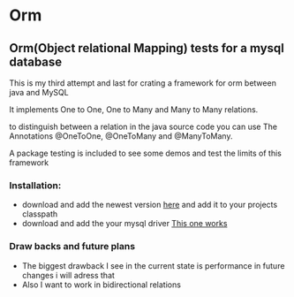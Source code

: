 <h1>Orm</h1>
<h2>Orm(Object relational Mapping) tests for a mysql database</h2>

This is my third attempt and last for crating a framework for orm between java and MySQL

It implements One to One, One to Many and Many to Many relations.

to distinguish between a relation in the java source code you can use The Annotations @OneToOne, @OneToMany and @ManyToMany.

A package testing is included to see some demos and test the limits of this framework

<h3>Installation:</h3>
<ul>
  <li>download and add the newest version <a href="https://github.com/TimoLehnertz/orm/raw/main/orm-beta-1.3.jar">here</a> and add it to your projects classpath</li>
  <li>download and add the your mysql driver <a href="https://dev.mysql.com/downloads/connector/j/">This one works</a></li>
</ul>

<h3>Draw backs and future plans</h3>
<ul>
  <li>The biggest drawback I see in the current state is performance in future changes i will adress that</li>
  <li>Also I want to work in bidirectional relations</li>
</ul>
